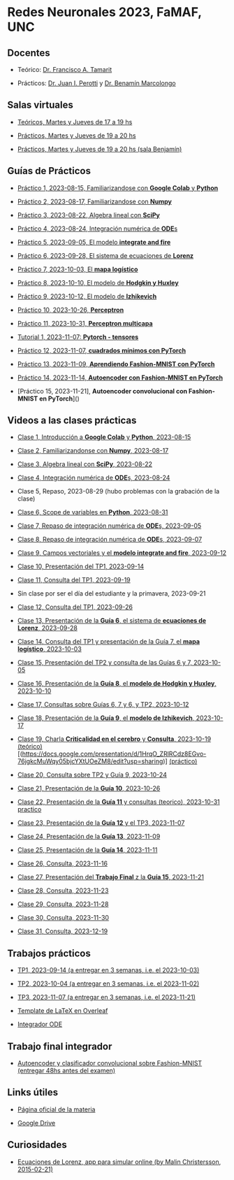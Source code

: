 # Redes Neuronales 2023, FaMAF, UNC

## Docentes

* Teórico: [Dr. Francisco A. Tamarit](mailto:francisco.tamarit@unc.edu.ar)

* Prácticos: [Dr. Juan I. Perotti](mailto:juan.perotti@unc.edu.ar) y [Dr. Benamín Marcolongo](mailto:benjaminmarcolongo@unc.edu.ar)

## Salas virtuales

* [Teóricos, Martes y Jueves de 17 a 19 hs](https://meet.google.com/mzi-bvbq-fch)

* [Prácticos, Martes y Jueves de 19 a 20 hs](https://meet.google.com/mxn-kaid-oxe)

* [Prácticos, Martes y Jueves de 19 a 20 hs (sala Benjamín)](https://meet.google.com/kcg-grrz-qin)

## Guías de Prácticos

* [Práctico 1, 2023-08-15, Familiarizandose con **Google Colab** y **Python**](https://colab.research.google.com/drive/1CYy-_uAJmKVGTQa_9X1fg6prJ3wSITLd?usp=sharing)

* [Práctico 2, 2023-08-17, Familiarizandose con **Numpy**](https://colab.research.google.com/drive/11RaUdM1M3J8e8eDuUyF8NHWOSDg1BcZF?usp=drive_link)

* [Práctico 3, 2023-08-22, Algebra lineal con **SciPy**](https://colab.research.google.com/drive/1wDf3TKlNRAQSwNnSWMkBRU0akWSYj5FJ?usp=drive_link)

* [Práctico 4, 2023-08-24, Integración numérica de **ODE**s](https://colab.research.google.com/drive/1HU6zDd6cAyUIBsK-MDTevFCC2MZnQgkG?usp=drive_link)

* [Práctico 5, 2023-09-05, El modelo **integrate and fire**](https://colab.research.google.com/drive/17atccOmbVA5gGkfh6m9C3N5HQHUCiItZ?usp=drive_link)

* [Práctico 6, 2023-09-28, El sistema de ecuaciones de **Lorenz**](https://colab.research.google.com/drive/1YJGRStaSeM-Fy3aQEu8TJe2Cr15B2Zm_?usp=drive_link)

* [Práctico 7, 2023-10-03, El **mapa logístico**](https://colab.research.google.com/drive/1FYhG0zPQZ_ivhN8bP9tbWzkhPB2HYoux?usp=drive_link)

* [Práctico 8, 2023-10-10, El modelo de **Hodgkin y Huxley**](https://colab.research.google.com/drive/1wzXd6o-Z1vlT_LdHnhEExGf5NIxCkXRm?usp=drive_link)

* [Práctico 9, 2023-10-12, El modelo de **Izhikevich**](https://colab.research.google.com/drive/1aEqZLJMZ1cPU7Ll9SLhIE0mt2g9MZWNL?usp=drive_link)

* [Práctico 10, 2023-10-26, **Perceptron**](https://colab.research.google.com/drive/1OD22scxxLZJqvb_xAVDDYCqet_LDtqix?usp=drive_link)

* [Práctico 11, 2023-10-31, **Perceptron multicapa**](https://colab.research.google.com/drive/1MKwuCx5Ka8yda4FTjbRRd4uLsJq6MglV?usp=drive_link)

* [Tutorial 1, 2023-11-07: **Pytorch - tensores**](https://colab.research.google.com/drive/1rZ2rG0lYGRyGJEl_vd3YE-LnT2lphXah?usp=drive_link)

* [Práctico 12, 2023-11-07, **cuadrados mínimos con PyTorch**](https://colab.research.google.com/drive/1nZKrn9STHsoilRPor_FSRD4_cpbeXwjZ?usp=drive_link)

* [Práctico 13, 2023-11-09, **Aprendiendo Fashion-MNIST con PyTorch**](https://colab.research.google.com/drive/1ES5A3hZD-xPJi_nvmfuqU4vOkhl8ANcd?usp=drive_link) 

* [Práctico 14, 2023-11-14, **Autoencoder con Fashion-MNIST en PyTorch**](https://colab.research.google.com/drive/16qNP98avr9z3_FS9E9qAUM37nDYXp_oc?usp=drive_link) 

* [Práctico 15, 2023-11-21], **Autoencoder convolucional con Fashion-MNIST en PyTorch**]()

## Videos a las clases prácticas

* [Clase 1, Introducción a **Google Colab** y **Python**, 2023-08-15](https://drive.google.com/file/d/1kl8s4BNuuhR2n6NqIJ3RNHmXHDtwoGGN/view?usp=drive_link)

* [Clase 2, Familiarizandonse con **Numpy**, 2023-08-17](https://drive.google.com/file/d/1W9JbgvFru2LdE485-nGU4H11lPcjsD9E/view?usp=drive_link)

* [Clase 3, Algebra lineal con **SciPy**, 2023-08-22](https://drive.google.com/file/d/16rPPPvqdl2Zt4BRgTm0miYkuV-xbfwBD/view?usp=drive_link)

* [Clase 4, Integración numérica de **ODE**s, 2023-08-24](https://drive.google.com/file/d/1Sj5RhlrXO46znMTwULFRa9kr23cVLoRM/view?usp=drive_link)

* Clase 5, Repaso, 2023-08-29 (hubo problemas con la grabación de la clase)

* [Clase 6, Scope de variables en **Python**, 2023-08-31](https://drive.google.com/file/d/1vx8Po6L1nsjGgbPAe6yz6ubPil8HyDLK/view?usp=sharing)

* [Clase 7, Repaso de integración numérica de **ODE**s, 2023-09-05](https://drive.google.com/file/d/1spJoBDjx1t50FPkIJs3eiYPXKQ-gjT2I/view?usp=sharing)

* [Clase 8, Repaso de integración numérica de **ODE**s, 2023-09-07](https://drive.google.com/file/d/1r3u35Mrx1k90hx5ZVC_h9_G_V4QByhRn/view?usp=sharing)

* [Clase 9, Campos vectoriales y el **modelo integrate and fire**, 2023-09-12](https://drive.google.com/file/d/1I_GK_BtLtgXGn23KXskZmQtangvsXn7L/view?usp=drive_link)

* [Clase 10, Presentación del TP1, 2023-09-14](https://drive.google.com/file/d/1D5u76ui_7u233wwA-jTgGIab9MTprL8c/view?usp=drive_link)

* [Clase 11, Consulta del TP1, 2023-09-19](https://drive.google.com/file/d/13zM8qMz0Y8X3TSC-JNfpBV1NR0hTteA_/view?usp=sharing)

* Sin clase por ser el día del estudiante y la primavera, 2023-09-21

* [Clase 12, Consulta del TP1, 2023-09-26](https://drive.google.com/file/d/1wQBKMJEpCH2ZMNW32-u2G8b4DCVlbDvg/view?usp=drive_link)

* [Clase 13, Presentación de la **Guía 6**, el sistema de **ecuaciones de Lorenz**, 2023-09-28](https://drive.google.com/file/d/1VjMTSNKkUu_azxrmnBvx4xOhoMedlzGR/view?usp=drive_link)

* [Clase 14, Consulta del TP1 y presentación de la Guía 7, el **mapa logístico**, 2023-10-03](https://drive.google.com/file/d/1BbNI-cj9JN4eDK_r9Pm_e3OlqoIyDNxD/view?usp=drive_link)

* [Clase 15, Presentación del TP2 y consulta de las Guías 6 y 7, 2023-10-05](https://drive.google.com/file/d/1YaK10IHm6JnfE8C6L9JdTRX_usOkHYBo/view?usp=drive_link)

* [Clase 16, Presentación de la **Guía 8**, el **modelo de Hodgkin y Huxley**, 2023-10-10](https://drive.google.com/file/d/1HXd3PFajieBRWiovktP3yawSnxsuRrzE/view?usp=drive_link)

* [Clase 17, Consultas sobre Guías 6, 7 y 6, y TP2, 2023-10-12](https://drive.google.com/file/d/1-9kDX-92_ID6mrp2zA4dku1-5Vb6gTV9/view?usp=sharing)

* [Clase 18, Presentación de la **Guía 9**, el **modelo de Izhikevich**, 2023-10-17](https://drive.google.com/file/d/11v49g6XJ6cn5G5eVjpS9_aci6eON0_bv/view?usp=share_link)

* [Clase 19, Charla **Criticalidad en el cerebro** y **Consulta**, 2023-10-19 (teórico)](https://drive.google.com/file/d/19FuZZO2i-X39QzfarMbzbVU1Q1SeHm8d/view?usp=sharing) [(https://docs.google.com/presentation/d/1HrqO_ZRlRCdz8EGvo-76jgkcMuWqy05bjcYXtUOeZM8/edit?usp=sharing)] [(práctico)](https://drive.google.com/file/d/1fNzU5MgNNY1Jlkh56JVdxsogHU7en9lM/view?usp=sharing)

* [Clase 20, Consulta sobre TP2 y Guía 9, 2023-10-24](https://drive.google.com/file/d/1zkZepMwvOvCekL8u24bAm7v87o9lNx9h/view?usp=drive_link)

* [Clase 21, Presentación de la **Guía 10**, 2023-10-26](https://drive.google.com/file/d/1toZ8OoN03BNRbubL4XRvMOOV3CyjuFxk/view?usp=drive_link)

* [Clase 22, Presentación de la **Guía 11** y consultas (teorico), 2023-10-31](https://drive.google.com/file/d/1Nr8RWB-UEWXgQslhbcyxR1TWeBg0cZ8B/view?usp=drive_link) [practico](https://drive.google.com/file/d/168MaH8BIzl_mMqWq6YYDc9Wz_J70MPca/view?usp=drive_link)

* [Clase 23, Presentación de la **Guía 12** y el TP3, 2023-11-07](https://drive.google.com/file/d/1ZI3JcJL5F41sLTcY0_orgGoHuZw1BO9s/view?usp=drive_link)

* [Clase 24, Presentación de la **Guía 13**, 2023-11-09](https://drive.google.com/file/d/12arMHjJQXtQixVsp2z-JYNX5WC5wLoEX/view?usp=drive_link)

* [Clase 25, Presentación de la **Guía 14**, 2023-11-11](https://drive.google.com/file/d/1i8bN-KLXKV6SIgGlUpZGMxFt1kwuA3Ug/view?usp=drive_link)

* [Clase 26, Consulta, 2023-11-16](https://drive.google.com/file/d/1bEd7d39p_UPyfrugjV7TfpacpUc9V0SM/view?usp=drive_link)

* [Clase 27, Presentación del **Trabajo Final** z la **Guía 15**, 2023-11-21](https://drive.google.com/file/d/1A3Hl-eBCEP2u9VWBgx3wK4-9g-Cc1dyq/view?usp=drive_link)

* [Clase 28, Consulta, 2023-11-23](https://drive.google.com/file/d/1RKHhFm8JPszNphd_ImdcV4WjgerGkmYy/view?usp=drive_link)

* [Clase 29, Consulta, 2023-11-28](https://drive.google.com/file/d/1umUxN2_vqbc3slx6Kn2yBbgexdF1a06v/view?usp=drive_link)

* [Clase 30, Consulta, 2023-11-30](https://drive.google.com/file/d/1KJt8-sVA9Jc-ui_HWveYun6a8TDcl6H8/view?usp=drive_link)

* [Clase 31, Consulta, 2023-12-19](https://drive.google.com/file/d/1V4Wv-L4OLgFn6wo3sntEhaTB9Xs4BYvz/view?usp=drive_link)

## Trabajos prácticos

* [TP1, 2023-09-14 (a entregar en 3 semanas, i.e. el 2023-10-03)](https://github.com/jipphysics/redes-neuronales-2023/blob/main/tp1-2023.pdf)

* [TP2, 2023-10-04 (a entregar en 3 semanas, i.e. el 2023-11-02)](https://github.com/jipphysics/redes-neuronales-2023/blob/main/tp2-2023.pdf)

* [TP3, 2023-11-07 (a entregar en 3 semanas, i.e. el 2023-11-21)](https://github.com/jipphysics/redes-neuronales-2023/blob/main/tp3-2023.pdf)

* [Template de LaTeX en Overleaf](https://www.overleaf.com/read/pxntsyhfrkwp)

* [Integrador ODE](https://github.com/jipphysics/redes-neuronales-2023/blob/main/ode.py)

## Trabajo final integrador

* [Autoencoder y clasificador convolucional sobre Fashion-MNIST (entregar 48hs antes del examen)](https://github.com/jipphysics/redes-neuronales-2023/blob/main/tf-2023.pdf)

## Links útiles

* [Página oficial de la materia](https://www.famaf.unc.edu.ar/~ftamarit/redes2023/)

* [Google Drive](https://drive.google.com/drive/folders/1n97OOz2s0CceJ2_PAs0VTKDUw80xn7La?usp=sharing)

## Curiosidades

* [Ecuaciones de Lorenz, app para simular online (by Malin Christersson, 2015-02-21)](http://www.malinc.se/m/Lorenz.php)
